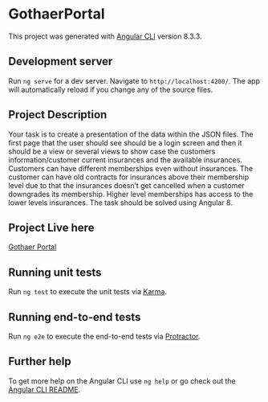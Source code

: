 # GothaerPortal

This project was generated with [Angular CLI](https://github.com/angular/angular-cli) version 8.3.3.

## Development server

Run `ng serve` for a dev server. Navigate to `http://localhost:4200/`. The app will automatically reload if you change any of the source files.

## Project Description

Your task is to create a presentation of the data within the JSON files. The first page that the user should see should be a login screen and then it should be a view or several views to show case the customers information/customer current insurances and the available insurances.
Customers can have different memberships even without insurances.
The customer can have old contracts for insurances above their membership level due to that the insurances doesn’t get cancelled when a customer downgrades its membership.
Higher level memberships has access to the lower levels insurances.
The task should be solved using Angular 8.

## Project Live here

[Gothaer Portal](https://suspicious-villani-4717e9.netlify.com/login)

## Running unit tests

Run `ng test` to execute the unit tests via [Karma](https://karma-runner.github.io).

## Running end-to-end tests

Run `ng e2e` to execute the end-to-end tests via [Protractor](http://www.protractortest.org/).

## Further help

To get more help on the Angular CLI use `ng help` or go check out the [Angular CLI README](https://github.com/angular/angular-cli/blob/master/README.md).
